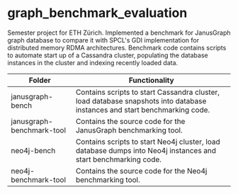 # graph_benchmark_evaluation
Semester project for ETH Zürich. Implemented a benchmark for JanusGraph graph database to compare it with SPCL's GDI implementation for distributed memory RDMA architectures. Benchmark code contains scripts to automate start up of a Cassandra cluster, populating the database instances in the cluster and indexing recently loaded data.

| Folder            | Functionality                                                       |
| ----------------- | ------------------------------------------------------------------- | 
| janusgraph-bench | Contains scripts to start Cassandra cluster, load database snapshots into database instances and start benchmarking code. |
| janusgraph-benchmark-tool | Contains the source code for the JanusGraph benchmarking tool. |
| neo4j-bench | Contains scripts to start Neo4j cluster, load database dumps into Neo4j instances and start benchmarking code. |
| neo4j-benchmark-tool | Contains the source code for the Neo4j benchmarking tool. |
